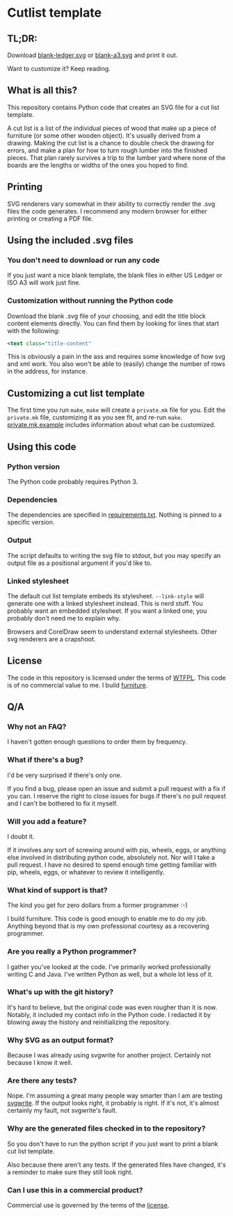 # Cutlist template

## TL;DR:

Download [blank-ledger.svg](blank-ledger.svg) or [blank-a3.svg](blank-a3.svg) and print it out.

Want to customize it? Keep reading.

## What is all this?

This repository contains Python code that creates an SVG file for a cut list template.

A cut list is a list of the individual pieces of wood that make up a piece of furniture (or some other wooden object). It's usually derived from a drawing. Making the cut list is a chance to double check the drawing for errors, and make a plan for how to turn rough lumber into the finished pieces. That plan rarely survives a trip to the lumber yard where none of the boards are the lengths or widths of the ones you hoped to find.


## Printing

SVG renderers vary somewhat in their ability to correctly render the .svg files the code generates. I recommend any modern browser for either printing or creating a PDF file.

## Using the included .svg files

### You don't need to download or run any code

If you just want a nice blank template, the blank files in either US Ledger or ISO A3 will work just fine.

### Customization without running the Python code

Download the blank .svg file of your choosing, and edit the title block content elements directly. You can find them by looking for lines that start with the following:

```xml
<text class="title-content"
```

This is obviously a pain in the ass and requires some knowledge of how svg and xml work. You also won't be able to (easily) change the number of rows in the address, for instance.

## Customizing a cut list template

The first time you run `make`, `make` will create a `private.mk` file for you. Edit the `private.mk` file, customizing it as you see fit, and re-run `make`. [private.mk.example](private.mk.example) includes information about what can be customized.

## Using this code

### Python version

The Python code probably requires Python 3.

### Dependencies

The dependencies are specified in [requirements.txt](requirements.txt). Nothing is pinned to a specific version.

### Output

The script defaults to writing the svg file to stdout, but you may specify an output file as a positional argument if you'd like to. 

### Linked stylesheet

The default cut list template embeds its stylesheet. `--link-style` will generate one with a linked stylesheet instead. This is nerd stuff. You probably want an embedded stylesheet. If you want a linked one, you probably don't need me to explain why.

Browsers and CorelDraw seem to understand external stylesheets. Other svg renderers are a crapshoot.

## License

The code in this repository is licensed under the terms of [WTFPL](http://wtfpl.net). This code is of no commercial value to me. I build [furniture](https://longwalkwoodworking.com).

## Q/A

### Why not an FAQ?

I haven't gotten enough questions to order them by frequency.

### What if there's a bug?

I'd be very surprised if there's only one.

If you find a bug, please open an issue and submit a pull request with a fix if you can. I reserve the right to close issues for bugs if there's no pull request and I can't be bothered to fix it myself.

### Will you add a feature?

I doubt it.

If it involves any sort of screwing around with pip, wheels, eggs, or anything else involved in distributing python code, absolutely not. Nor will I take a pull request. I have no desired to spend enough time getting familiar with pip, wheels, eggs, or whatever to review it intelligently.

### What kind of support is that?

The kind you get for zero dollars from a former programmer :-)

I build furniture. This code is good enough to enable me to do my job. Anything beyond that is my own professional courtesy as a recovering programmer.

### Are you really a Python programmer?

I gather you've looked at the code. I've primarily worked professionally writing C and Java. I've written Python as well, but a whole lot less of it.

### What's up with the git history?

It's hard to believe, but the original code was even rougher than it is now. Notably, it included my contact info in the Python code. I redacted it by blowing away the history and reinitializing the repository.

### Why SVG as an output format?

Because I was already using svgwrite for another project. Certainly not because I know it well.

### Are there any tests?

Nope. I'm assuming a great many people way smarter than I am are testing [svgwrite](https://svgwrite.readthedocs.io/en/latest/svgwrite.html). If the output looks right, it probably is right. If it's not, it's almost certainly my fault, not svgwrite's fault.

### Why are the generated files checked in to the repository?

So you don't have to run the python script if you just want to print a blank cut list template.

Also because there aren't any tests. If the generated files have changed, it's a reminder to make sure they still look right.

### Can I use this in a commercial product?

Commercial use is governed by the terms of the [license](LICENSE).
